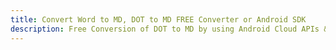---title: Convert Word to MD, DOT to MD FREE Converter or Android SDKdescription: Free Conversion of DOT to MD by using Android Cloud APIs & SDKs. Also Create, Edit & Render Microsoft Word & OpenOffice documents in the Cloud.---